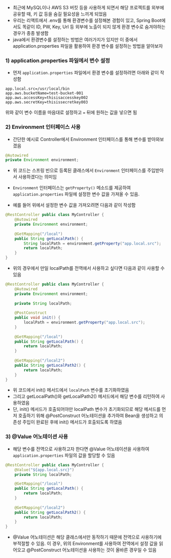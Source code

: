 - 최근에 MySQL이나 AWS S3 버킷 등을 사용하게 되면서 해당 프로젝트를 외부에 공유할 때, 키 값 등을 숨길 필요성을 느끼게 되었음
- 우리는 리액트에서 .env를 통해 환경변수를 설정해본 경험이 있고, Spring Boot에서도 똑같이 ID, PW, Key, Url 등 외부에 노출이 되지 않게 환경 변수로 숨겨야하는 경우가 종종 발생함
- java에서 환경변수를 설정하는 방법은 여러가지가 있지만 이 중에서 application.properties 파일을 활용하여 환경 변수를 설정하는 방법을 알아보자

### 1) application.properties 파일에서 변수 설정
- 먼저 `application.properties` 파일에서 환경 변수를 설정하려면 아래와 같이 작성함
```properties
app.local.src=/usr/local/bin
app.aws.bucketName=test-bucket-001
app.aws.accessKey=thisisaccesskey002
app.aws.secretKey=thisissecretkey003
```
위와 같이 변수 이름을 마음대로 설정하고 `=` 뒤에 원하는 값을 넣으면 됨

### 2) Environment 인터페이스 사용
- 간단한 예시로 Controller에서 Environment 인터페이스를 통해 변수를 받아와보겠음
```java
@Autowired
private Environment environment;
```
- 위 코드는 스프링 빈으로 등록된 클래스에서 `Environment` 인터페이스를 주입받아서 사용하겠다는 의미임
- `Environment` 인터페이스는 `getProperty()` 메소드를 제공하여 `application.properties` 파일에 설정한 변수 값을 가져올 수 있음.

- 예를 들어 위에서 설정한 변수 값을 가져오려면 다음과 같이 작성함
```java
@RestController public class MyController {
	@Autowired
	private Environment environment;
	
	@GetMapping("/local")
	public String getLocalPath() {
		String localPath = environment.getProperty("app.local.src");
		return localPath;
	}
}
```

- 위의 경우에서 만일 localPath를 전역에서 사용하고 싶다면 다음과 같이 사용할 수 있음
```java
@RestController public class MyController {
	@Autowired
	private Environment environment;
	
	private String localPath;
	
	@PostConstruct
	public void init() {
		localPath = environment.getProperty("app.local.src");
	}
	
	@GetMapping("/local")
	public String getLocalPath() {
		return localPath;
	}
	
	@GetMapping("/local2")
	public String getLocalPath2() {
		return localPath;
	}
}
```
- 위 코드에서 init() 메서드에서 `localPath` 변수를 초기화하였음
- 그리고 getLocalPath()와 getLocalPath2() 메서드에서 해당 변수를 리턴하여 사용하였음
- 단, init() 메서드가 호출되어야만 localPath 변수가 초기화되므로 해당 메서드를 먼저 호출하기 위해 @PostConstruct 어노테이션을 추가하여 Bean을 생성하고 의존성 주입이 완료된 후에 init() 메서드가 호출되도록 하였음

### 3) @Value 어노테이션 사용
- 해당 변수를 전역으로 사용하고자 한다면 @Value 어노테이션을 사용하여 `application.properties` 파일의 값을 할당할 수 있음
```java
@RestController public class MyController {
	@Value("${app.local.src}")
	private String localPath;

	@GetMapping("/local")
	public String getLocalPath() {
		return localPath;
	}
	
	@GetMapping("/local2")
	public String getLocalPath2() {
		return localPath;
	}
}
```
- @Value 어노테이션은 해당 클래스에서만 동작하기 때문에 전역으로 사용하기에 부적절할 수 있음. 이 경우, 위의 Environment를 사용하여 전역에서 설정 값을 읽어오고 @PostConstruct 어노테이션을 사용하는 것이 올바른 경우일 수 있음